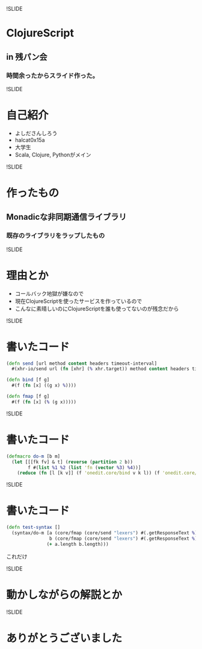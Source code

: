 !SLIDE

# ClojureScript

## in 残パン会

### 時間余ったからスライド作った。

!SLIDE

# 自己紹介

* よしださんしろう
* halcat0x15a
* 大学生
* Scala, Clojure, Pythonがメイン

!SLIDE

# 作ったもの

## Monadicな非同期通信ライブラリ

### 既存のライブラリをラップしたもの

!SLIDE

# 理由とか

* コールバック地獄が嫌なので
* 現在ClojureScriptを使ったサービスを作っているので
* こんなに素晴しいのにClojureScriptを誰も使ってないのが残念だから

!SLIDE

# 書いたコード

```clojure
(defn send [url method content headers timeout-interval]
  #(xhr-io/send url (fn [xhr] (% xhr.target)) method content headers timeout-interval))

(defn bind [f g]
  #(f (fn [x] ((g x) %))))

(defn fmap [f g]
  #(f (fn [x] (% (g x)))))
```

!SLIDE

# 書いたコード

```clojure
(defmacro do-m [b m]
  (let [[[fk fv] & t] (reverse (partition 2 b))
        f #(list %1 %2 (list 'fn (vector %3) %4))]
    (reduce (fn [l [k v]] (f 'onedit.core/bind v k l)) (f 'onedit.core/fmap fv fk m) t)))
```

!SLIDE

# 書いたコード

```clojure
(defn test-syntax []
  (syntax/do-m [a (core/fmap (core/send "lexers") #(.getResponseText %))
                b (core/fmap (core/send "lexers") #(.getResponseText %))]
               (+ a.length b.length)))
```

これだけ

!SLIDE

# 動かしながらの解説とか

!SLIDE

# ありがとうございました
